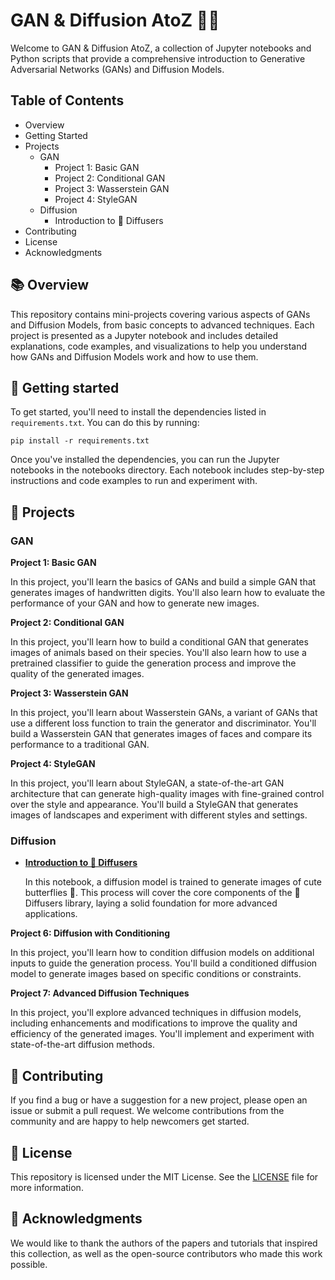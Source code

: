 # GAN & Diffusion AtoZ 🎨🤖

Welcome to GAN & Diffusion AtoZ, a collection of Jupyter notebooks and Python scripts that provide a comprehensive introduction to Generative Adversarial Networks (GANs) and Diffusion Models.

## Table of Contents

- Overview
- Getting Started
- Projects
    - GAN
        - Project 1: Basic GAN
        - Project 2: Conditional GAN
        - Project 3: Wasserstein GAN
        - Project 4: StyleGAN
    - Diffusion
        - Introduction to 🤗 Diffusers
- Contributing
- License
- Acknowledgments

## 📚 Overview

This repository contains mini-projects covering various aspects of GANs and Diffusion Models, from basic concepts to advanced techniques. Each project is presented as a Jupyter notebook and includes detailed explanations, code examples, and visualizations to help you understand how GANs and Diffusion Models work and how to use them.

## 🚀 Getting started

To get started, you'll need to install the dependencies listed in `requirements.txt`. You can do this by running:

```pip install -r requirements.txt```

Once you've installed the dependencies, you can run the Jupyter notebooks in the notebooks directory. Each notebook includes step-by-step instructions and code examples to run and experiment with.

## 📝 Projects

### GAN

**Project 1: Basic GAN**

In this project, you'll learn the basics of GANs and build a simple GAN that generates images of handwritten digits. You'll also learn how to evaluate the performance of your GAN and how to generate new images.

**Project 2: Conditional GAN**

In this project, you'll learn how to build a conditional GAN that generates images of animals based on their species. You'll also learn how to use a pretrained classifier to guide the generation process and improve the quality of the generated images.

**Project 3: Wasserstein GAN**

In this project, you'll learn about Wasserstein GANs, a variant of GANs that use a different loss function to train the generator and discriminator. You'll build a Wasserstein GAN that generates images of faces and compare its performance to a traditional GAN.

**Project 4: StyleGAN**

In this project, you'll learn about StyleGAN, a state-of-the-art GAN architecture that can generate high-quality images with fine-grained control over the style and appearance. You'll build a StyleGAN that generates images of landscapes and experiment with different styles and settings.

### Diffusion

* [**Introduction to 🤗 Diffusers**](notebooks/introduction_to_diffusers.ipynb)
  
    In this notebook, a diffusion model is trained to generate images of cute butterflies 🦋. This process will cover the core components of the 🤗 Diffusers library, laying a solid foundation for more advanced applications.[]()

**Project 6: Diffusion with Conditioning**

In this project, you'll learn how to condition diffusion models on additional inputs to guide the generation process. You'll build a conditioned diffusion model to generate images based on specific conditions or constraints.

**Project 7: Advanced Diffusion Techniques**

In this project, you'll explore advanced techniques in diffusion models, including enhancements and modifications to improve the quality and efficiency of the generated images. You'll implement and experiment with state-of-the-art diffusion methods.

## 📝 Contributing

If you find a bug or have a suggestion for a new project, please open an issue or submit a pull request. We welcome contributions from the community and are happy to help newcomers get started.

## 📄 License

This repository is licensed under the MIT License. See the [LICENSE]() file for more information.

## 🙏 Acknowledgments

We would like to thank the authors of the papers and tutorials that inspired this collection, as well as the open-source contributors who made this work possible.
